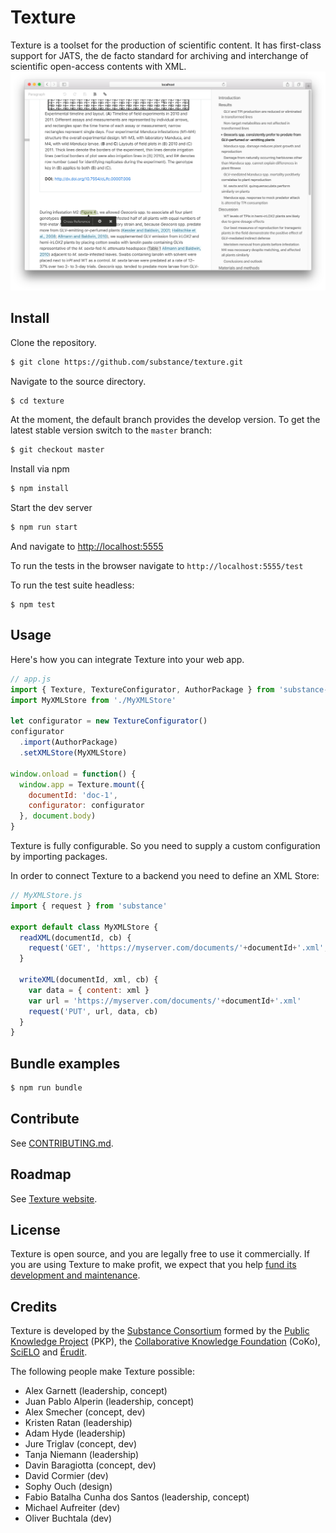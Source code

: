 # Texture

Texture is a toolset for the production of scientific content. It has first-class support for JATS, the de facto standard for archiving and interchange of scientific open-access contents with XML.
![Texture User Interface](texture.png)

## Install

Clone the repository.

```bash
$ git clone https://github.com/substance/texture.git
```

Navigate to the source directory.

```bash
$ cd texture
```

At the moment, the default branch provides the develop version.
To get the latest stable version switch to the `master` branch:

```bash
$ git checkout master
```

Install via npm

```bash
$ npm install
```

Start the dev server

```bash
$ npm run start
```

And navigate to [http://localhost:5555](http://localhost:5555)

To run the tests in the browser navigate to `http://localhost:5555/test`

To run the test suite headless:

```
$ npm test
```

## Usage

Here's how you can integrate Texture into your web app.

```js
// app.js
import { Texture, TextureConfigurator, AuthorPackage } from 'substance-texture'
import MyXMLStore from './MyXMLStore'

let configurator = new TextureConfigurator()
configurator
  .import(AuthorPackage)
  .setXMLStore(MyXMLStore)

window.onload = function() {
  window.app = Texture.mount({
    documentId: 'doc-1',
    configurator: configurator
  }, document.body)
}
```

Texture is fully configurable. So you need to supply a custom configuration by importing packages.

In order to connect Texture to a backend you need to define an XML Store:

```js
// MyXMLStore.js
import { request } from 'substance'

export default class MyXMLStore {
  readXML(documentId, cb) {
    request('GET', 'https://myserver.com/documents/'+documentId+'.xml', null, cb)
  }

  writeXML(documentId, xml, cb) {
    var data = { content: xml }
    var url = 'https://myserver.com/documents/'+documentId+'.xml'
    request('PUT', url, data, cb)
  }
}
```

## Bundle examples

```bash
$ npm run bundle
```

## Contribute

See [CONTRIBUTING.md](CONTRIBUTING.md).

## Roadmap

See [Texture website](http://substance.io/texture).


## License

Texture is open source, and you are legally free to use it commercially. If you are using Texture to make profit, we expect that you help [fund its development and maintenance](http://substance.io/consortium/).

## Credits

Texture is developed by the [Substance Consortium](http://substance.io/consortium/) formed by the [Public Knowledge Project](https://pkp.sfu.ca/2016/04/27/substance-consortium/) (PKP), the [Collaborative Knowledge Foundation](http://coko.foundation/blog.html#substance_consortium) (CoKo), [SciELO](http://www.scielo.org/) and [Érudit](https://apropos.erudit.org/fr/creation-dun-consortium-autour-de-substance/).

The following people make Texture possible:

- Alex Garnett (leadership, concept)
- Juan Pablo Alperin (leadership, concept)
- Alex Smecher (concept, dev)
- Kristen Ratan (leadership)
- Adam Hyde (leadership)
- Jure Triglav (concept, dev)
- Tanja Niemann (leadership)
- Davin Baragiotta (concept, dev)
- David Cormier (dev)
- Sophy Ouch (design)
- Fabio Batalha Cunha dos Santos (leadership, concept)
- Michael Aufreiter (dev)
- Oliver Buchtala (dev)
